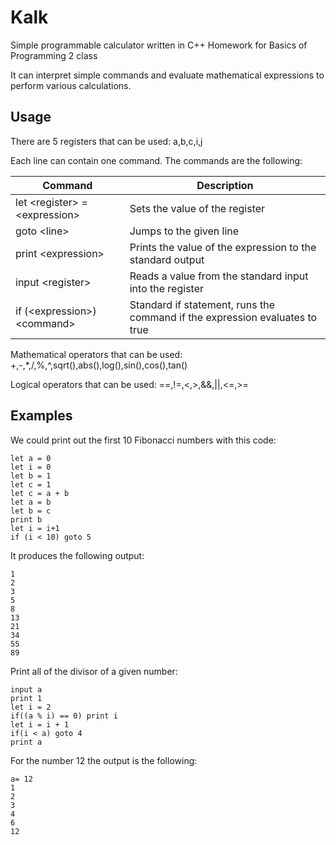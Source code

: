# Kalk
Simple programmable calculator written in C++
Homework for Basics of Programming 2 class

It can interpret simple commands and evaluate mathematical expressions to perform various calculations.

## Usage

There are 5 registers that can be used: a,b,c,i,j

Each line can contain one command. The commands are the following:

| Command | Description |
| --- | --- |
| let \<register\> = \<expression\>| Sets the value of the register |
| goto \<line\>| Jumps to the given line |
| print \<expression\> | Prints the value of the expression to the standard output |
| input \<register\> | Reads a value from the standard input into the register |
| if (\<expression\>) \<command\> | Standard if statement, runs the command if the expression evaluates to true  |

Mathematical operators that can be used: +,-,*,/,%,^,sqrt(),abs(),log(),sin(),cos(),tan()

Logical operators that can be used: ==,!=,<,>,&&,||,<=,>=

## Examples

We could print out the first 10 Fibonacci numbers with this code:

```
let a = 0
let i = 0
let b = 1
let c = 1
let c = a + b
let a = b
let b = c
print b
let i = i+1
if (i < 10) goto 5
```

It produces the following output:

```
1
2
3
5
8
13
21
34
55
89
```

Print all of the divisor of a given number:

```
input a
print 1
let i = 2
if((a % i) == 0) print i
let i = i + 1
if(i < a) goto 4
print a
```

For the number 12 the output is the following:

```
a= 12
1
2
3
4
6
12
```









